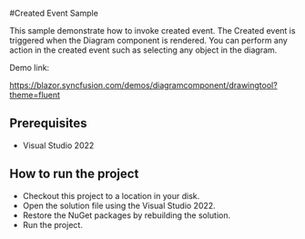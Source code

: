 #Created Event Sample

This sample demonstrate how to invoke created event. The Created event is triggered when the Diagram component is rendered. You can perform any action in the created event such as selecting any object in the diagram.

Demo link: 

https://blazor.syncfusion.com/demos/diagramcomponent/drawingtool?theme=fluent

## Prerequisites

* Visual Studio 2022

## How to run the project

* Checkout this project to a location in your disk.
* Open the solution file using the Visual Studio 2022.
* Restore the NuGet packages by rebuilding the solution.
* Run the project.
